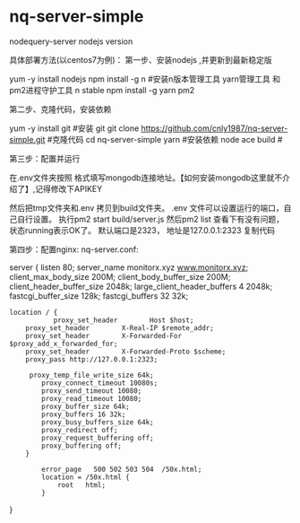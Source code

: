 # nq-server-simple
nodequery-server nodejs version

具体部署方法(以centos7为例)：
第一步、安装nodejs ,并更新到最新稳定版

yum -y install  nodejs
npm install -g n  #安装n版本管理工具  yarn管理工具 和pm2进程守护工具
n stable
npm install -g yarn pm2


第二步、克隆代码，安装依赖

yum -y install git  #安装 git
git clone https://github.com/cnly1987/nq-server-simple.git  #克隆代码
cd nq-server-simple
yarn      #安装依赖
node ace build  #


第三步：配置并运行

在.env文件夹按照 格式填写mongodb连接地址。【如何安装mongodb这里就不介绍了】,记得修改下APIKEY

然后把tmp文件夹和.env 拷贝到build文件夹。
.env 文件可以设置运行的端口，自己自行设置。
执行pm2 start build/server.js
然后pm2 list 查看下有没有问题，状态running表示OK了。  默认端口是2323， 地址是127.0.0.1:2323
复制代码


第四步：配置nginx:
nq-server.conf:

server {
    listen       80;
    server_name  monitorx.xyz www.monitorx.xyz;
    client_max_body_size 200M;
    client_body_buffer_size 200M;
    client_header_buffer_size 2048k;
    large_client_header_buffers 4 2048k;
    fastcgi_buffer_size 128k;
    fastcgi_buffers 32 32k;

    location / {
               proxy_set_header        Host $host;
        proxy_set_header        X-Real-IP $remote_addr;
        proxy_set_header        X-Forwarded-For $proxy_add_x_forwarded_for;
        proxy_set_header        X-Forwarded-Proto $scheme;
        proxy_pass http://127.0.0.1:2323;
   
         proxy_temp_file_write_size 64k;
            proxy_connect_timeout 10080s;
            proxy_send_timeout 10080;
            proxy_read_timeout 10080;
            proxy_buffer_size 64k;
            proxy_buffers 16 32k;
            proxy_busy_buffers_size 64k;
            proxy_redirect off;
            proxy_request_buffering off;
            proxy_buffering off;
        }

            error_page   500 502 503 504  /50x.html;
            location = /50x.html {
                root   html;
            }
}
